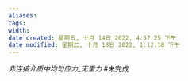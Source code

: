 ```yaml
---
aliases: 
tags: 
width:
date created: 星期五, 十月 14日 2022, 4:57:25 下午
date modified: 星期二, 十月 18日 2022, 1:12:18 下午
---
```

*非连接介质中均匀应力_无重力*
#未完成 